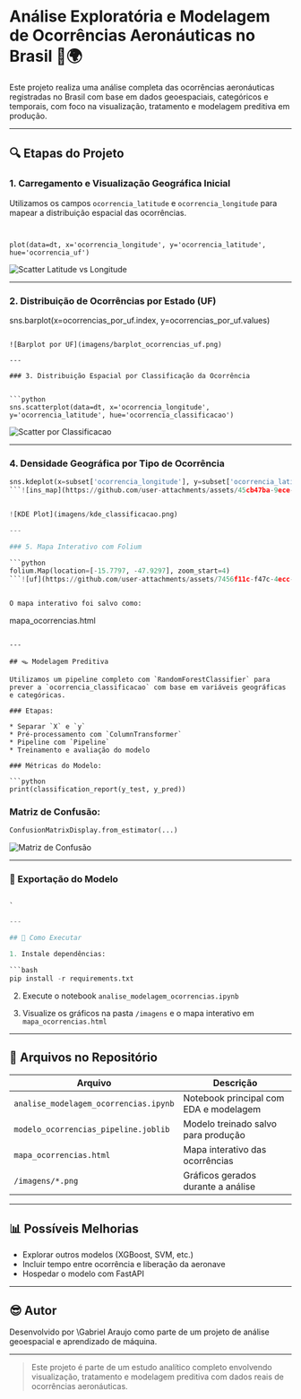 # Análise Exploratória e Modelagem de Ocorrências Aeronáuticas no Brasil 🛫🌍

Este projeto realiza uma análise completa das ocorrências aeronáuticas registradas no Brasil com base em dados geoespaciais, categóricos e temporais, com foco na visualização, tratamento e modelagem preditiva em produção.

---

## 🔍 Etapas do Projeto

### 1. Carregamento e Visualização Geográfica Inicial

Utilizamos os campos `ocorrencia_latitude` e `ocorrencia_longitude` para mapear a distribuição espacial das ocorrências.

```pyth


plot(data=dt, x='ocorrencia_longitude', y='ocorrencia_latitude', hue='ocorrencia_uf')
```

![Scatter Latitude vs Longitude](imagens/scatter_lat_lon.png)

---

### 2. Distribuição de Ocorrências por Estado (UF)


sns.barplot(x=ocorrencias_por_uf.index, y=ocorrencias_por_uf.values)
```

![Barplot por UF](imagens/barplot_ocorrencias_uf.png)

---

### 3. Distribuição Espacial por Classificação da Ocorrência


```python
sns.scatterplot(data=dt, x='ocorrencia_longitude', y='ocorrencia_latitude', hue='ocorrencia_classificacao')
```

![Scatter por Classificacao](imagens/scatter_classificacao.png)

---

### 4. Densidade Geográfica por Tipo de Ocorrência

```python
sns.kdeplot(x=subset['ocorrencia_longitude'], y=subset['ocorrencia_latitude'], fill=True)
```![ins_map](https://github.com/user-attachments/assets/45cb47ba-9ece-4422-8ce6-7482971f2d50)


![KDE Plot](imagens/kde_classificacao.png)

---

### 5. Mapa Interativo com Folium

```python
folium.Map(location=[-15.7797, -47.9297], zoom_start=4)
```![uf](https://github.com/user-attachments/assets/7456f11c-f47c-4ecc-b943-41fa808a8e88)


O mapa interativo foi salvo como:

```
mapa_ocorrencias.html
```

---

## 🪤 Modelagem Preditiva

Utilizamos um pipeline completo com `RandomForestClassifier` para prever a `ocorrencia_classificacao` com base em variáveis geográficas e categóricas.

### Etapas:

* Separar `X` e `y`
* Pré-processamento com `ColumnTransformer`
* Pipeline com `Pipeline`
* Treinamento e avaliação do modelo

### Métricas do Modelo:

```python
print(classification_report(y_test, y_pred))
```

### Matriz de Confusão:

```python
ConfusionMatrixDisplay.from_estimator(...)
```

![Matriz de Confusão](imagens/matriz_confusao.png)

---

### 🔢 Exportação do Modelo

```python

`

---

## 🚀 Como Executar

1. Instale dependências:

```bash
pip install -r requirements.txt
```

2. Execute o notebook `analise_modelagem_ocorrencias.ipynb`

3. Visualize os gráficos na pasta `/imagens` e o mapa interativo em `mapa_ocorrencias.html`

---

## 📄 Arquivos no Repositório

| Arquivo                               | Descrição                              |
| ------------------------------------- | -------------------------------------- |
| `analise_modelagem_ocorrencias.ipynb` | Notebook principal com EDA e modelagem |
| `modelo_ocorrencias_pipeline.joblib`  | Modelo treinado salvo para produção    |
| `mapa_ocorrencias.html`               | Mapa interativo das ocorrências        |
| `/imagens/*.png`                      | Gráficos gerados durante a análise     |

---

## 📊 Possíveis Melhorias

* Explorar outros modelos (XGBoost, SVM, etc.)
* Incluir tempo entre ocorrência e liberação da aeronave
* Hospedar o modelo com FastAPI

---

## 😎 Autor

Desenvolvido por \Gabriel Araujo como parte de um projeto de análise geoespacial e aprendizado de máquina.

---

> Este projeto é parte de um estudo analítico completo envolvendo visualização, tratamento e modelagem preditiva com dados reais de ocorrências aeronáuticas.
